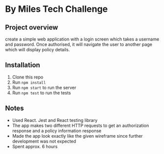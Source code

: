 # By Miles Tech Challenge

## Project overview

create a simple web application with a login screen which takes a username and password. Once authorised, it will navigate the user to another page which will display policy details.


## Installation

1. Clone this repo
2. Run `npm install`
3. Run `npm start` to run the server
4. Run `npm test` to run the tests

## Notes

- Used React. Jest and React testing library
- The app makes two different HTTP requests to get an authorization response and a policy information response
- Made the app look exactly like the given wireframe since further development was not expected
- Spent approx. 6 hours 
